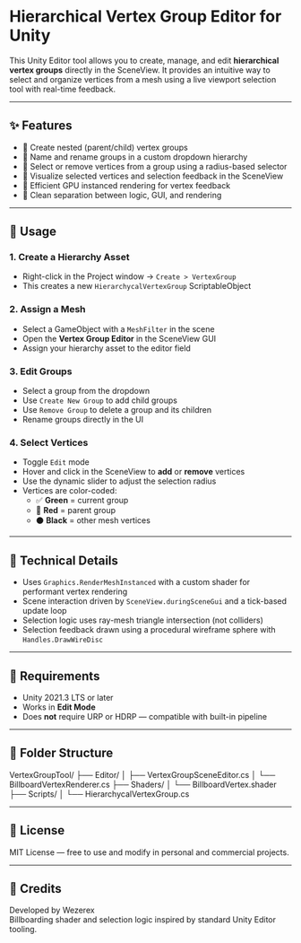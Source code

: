 # Hierarchical Vertex Group Editor for Unity

This Unity Editor tool allows you to create, manage, and edit **hierarchical vertex groups** directly in the SceneView. It provides an intuitive way to select and organize vertices from a mesh using a live viewport selection tool with real-time feedback.

---

## ✨ Features

- 🔹 Create nested (parent/child) vertex groups
- 🔹 Name and rename groups in a custom dropdown hierarchy
- 🔹 Select or remove vertices from a group using a radius-based selector
- 🔹 Visualize selected vertices and selection feedback in the SceneView
- 🔹 Efficient GPU instanced rendering for vertex feedback
- 🔹 Clean separation between logic, GUI, and rendering

---

## 🧰 Usage

### 1. **Create a Hierarchy Asset**
- Right-click in the Project window → `Create > VertexGroup`
- This creates a new `HierarchycalVertexGroup` ScriptableObject

### 2. **Assign a Mesh**
- Select a GameObject with a `MeshFilter` in the scene
- Open the **Vertex Group Editor** in the SceneView GUI
- Assign your hierarchy asset to the editor field

### 3. **Edit Groups**
- Select a group from the dropdown
- Use `Create New Group` to add child groups
- Use `Remove Group` to delete a group and its children
- Rename groups directly in the UI

### 4. **Select Vertices**
- Toggle `Edit` mode
- Hover and click in the SceneView to **add** or **remove** vertices
- Use the dynamic slider to adjust the selection radius
- Vertices are color-coded:
  - ✅ **Green** = current group
  - 🔴 **Red** = parent group
  - ⚫ **Black** = other mesh vertices

---

## 🧪 Technical Details

- Uses `Graphics.RenderMeshInstanced` with a custom shader for performant vertex rendering
- Scene interaction driven by `SceneView.duringSceneGui` and a tick-based update loop
- Selection logic uses ray-mesh triangle intersection (not colliders)
- Selection feedback drawn using a procedural wireframe sphere with `Handles.DrawWireDisc`

---

## 🔧 Requirements

- Unity 2021.3 LTS or later
- Works in **Edit Mode**
- Does **not** require URP or HDRP — compatible with built-in pipeline

---

## 📂 Folder Structure
VertexGroupTool/
├── Editor/
│ ├── VertexGroupSceneEditor.cs
│ └── BillboardVertexRenderer.cs
├── Shaders/
│ └── BillboardVertex.shader
├── Scripts/
│ └── HierarchycalVertexGroup.cs

---

## 📜 License

MIT License — free to use and modify in personal and commercial projects.

---

## 🙏 Credits

Developed by Wezerex  
Billboarding shader and selection logic inspired by standard Unity Editor tooling.

